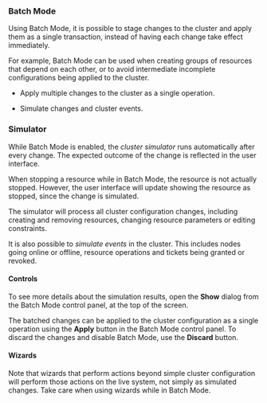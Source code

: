 ### Batch Mode

Using Batch Mode, it is possible to stage changes to the cluster and
apply them as a single transaction, instead of having each change take
effect immediately.

For example, Batch Mode can be used when creating groups of resources
that depend on each other, or to avoid intermediate incomplete
configurations being applied to the cluster.

* Apply multiple changes to the cluster as a single operation.

* Simulate changes and cluster events.

### Simulator

While Batch Mode is enabled, the *cluster simulator* runs
automatically after every change. The expected outcome of the change
is reflected in the user interface.

When stopping a resource while in Batch Mode, the resource is not
actually stopped. However, the user interface will update showing the
resource as stopped, since the change is simulated.

The simulator will process all cluster configuration changes,
including creating and removing resources, changing resource
parameters or editing constraints.

It is also possible to *simulate events* in the cluster. This
includes nodes going online or offline, resource operations and
tickets being granted or revoked.

#### Controls

To see more details about the simulation results, open the **Show**
dialog from the Batch Mode control panel, at the top of the
screen.

The batched changes can be applied to the cluster configuration as a
single operation using the **Apply** button in the Batch Mode
control panel. To discard the changes and disable Batch Mode, use the
**Discard** button.

#### Wizards

Note that wizards that perform actions beyond simple cluster
configuration will perform those actions on the live system, not
simply as simulated changes. Take care when using wizards while in
Batch Mode.

